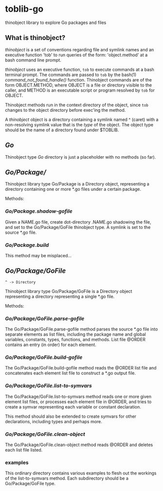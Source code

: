 # toblib-go
thinobject library to explore Go packages and files

## What is **thinobject**?

*thinobject* is a set of conventions regarding file and symlink names and an executive function 'tob'
to run queries of the form: 'object.method' at a bash command line prompt.

*thinobject* uses an executive function, ```tob``` to execute commands at a bash terminal prompt.  The
commands are passed to ```tob``` by the bash(1) *command_not_found_handle()* function.  Thinobject commands
are of the form OBJECT.METHOD, where OBJECT is a file or directory visible to the caller, and METHOD is an
executable script or program resolved by ```tob``` for OBJECT.

Thinobject methods run in the context directory of the object, since ```tob``` changes to the object 
directory before exec'ing the method.

A *thinobject* object is a directory containing a symlink named ^ (caret) with a non-resolving symlink
value that is the *type* of the object.  The object type should be the name of a directory found under
$TOBLIB.


##  ***Go***

Thinobject type *Go* directory is just a placeholder with no methods (so far).

##  ***Go/Package/***

Thinobject library type Go/Package is a Directory object, representing a directory
containing one or more *.go files under a certain package.

Methods:

### ***Go/Package.shadow-gofile***

Given a NAME.go file, create dot-directory .NAME.go shadowing the file, and set to
the Go/Package/GoFile thinobject type.  A symlink is set to the source *.go file.

### ***Go/Package.build***

This method may be misplaced...


##  ***Go/Package/GoFile***
    ^ -> Directory

Thinobject library type Go/Package/GoFile is a Directory object representing a directory
representing a single *.go file.

Methods:

### ***Go/Package/GoFile.parse-gofile***

The Go/Package/GoFile.parse-gofile method parses the source *.go file into separate
elements as list files, including the package name and global variables, constants, types,
functions, and methods.  List file @ORDER contains an entry (in order) for each element.


### ***Go/Package/GoFile.build-gofile***

The Go/Package/GoFile.build-gofile method reads the @ORDER list file and concatenates 
each element list file to construct a *.go output file.


### ***Go/Package/GoFile.list-to-symvars***

The Go/Package/GoFile.list-to-symvars method reads one or more given element list files,
or processes each element file in @ORDER, and tries to create a symvar representing each
variable or constant declaration.

This method should also be extended to create symvars for other declarations, including
types and perhaps more.


### ***Go/Package/GoFile.clean-object***

The Go/Package/GoFile.clean-object method reads @ORDER and deletes each list file listed.


### examples

This ordinary directory contains various examples to flesh out the workings of the list-to-symvars
method.  Each subdirectory should be a Go/Package/GoFile type.


